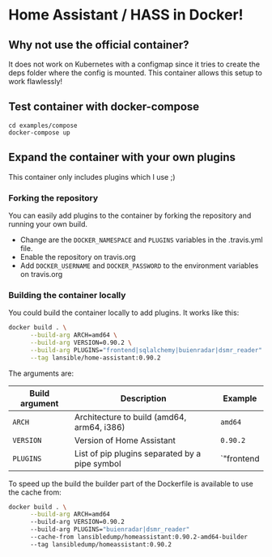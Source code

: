 # Home Assistant / HASS in Docker!

## Why not use the official container?

It does not work on Kubernetes with a configmap since it tries to create the deps folder where the config is mounted.
This container allows this setup to work flawlessly!

## Test container with docker-compose

```
cd examples/compose
docker-compose up
```

## Expand the container with your own plugins

This container only includes plugins which I use ;)

### Forking the repository

You can easily add plugins to the container by forking the repository and running your own build.

* Change are the `DOCKER_NAMESPACE` and `PLUGINS` variables in the .travis.yml file.
* Enable the repository on travis.org
* Add `DOCKER_USERNAME` and `DOCKER_PASSWORD` to the environment variables on travis.org

### Building the container locally

You could build the container locally to add plugins. It works like this:

```bash
docker build . \
      --build-arg ARCH=amd64 \
      --build-arg VERSION=0.90.2 \
      --build-arg PLUGINS="frontend|sqlalchemy|buienradar|dsmr_reader" \
      --tag lansible/home-assistant:0.90.2
```
The arguments are:

| Build argument | Description                                    | Example                 |
|----------------|------------------------------------------------|-------------------------|
| `ARCH`         | Architecture to build (amd64, arm64, i386)     | `amd64`                 |
| `VERSION`      | Version of Home Assistant                      | `0.90.2`                |
| `PLUGINS`      | List of pip plugins separated by a pipe symbol | `"frontend|sqlalchemy"` |

To speed up the build the builder part of the Dockerfile is available to use the cache from:

```bash
docker build . \
      --build-arg ARCH=amd64
      --build-arg VERSION=0.90.2
      --build-arg PLUGINS="buienradar|dsmr_reader"
      --cache-from lansibledump/homeassistant:0.90.2-amd64-builder
      --tag lansibledump/homeassistant:0.90.2
```